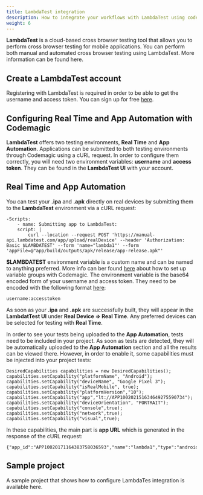 ```yaml
---
title: LambdaTest integration
description: How to integrate your workflows with LambdaTest using codemagic.yaml
weight: 6
---
```


**LambdaTest** is a cloud-based cross browser testing tool that allows you to perform cross browser testing for mobile applications. You can perform both manual and automated cross browser testing using LambdaTest. More information can be found here. 

## Create a LambdaTest account

Registering with LambdaTest is required in order to be able to get the username and access token. You can sign up for free [here](https://www.lambdatest.com/).

## Configuring Real Time and App Automation with Codemagic

**LambdaTest** offers two testing environments, **Real Time** and **App Automation**. Applications can be submitted to both testing environments through Codemagic using a cURL request. In order to configure them correctly, you will need two environment variables: **username** and **access token**. They can be found in the **LambdaTest UI** with your account. 

## Real Time and App Automation

You can test your **.ipa** and **.apk** directly on real devices by submitting them to the **LambdaTest** environment via a cURL request:

```
-Scripts:
    - name: Submitting app to LambdaTest:
    script: |
        curl --location --request POST 'https://manual-api.lambdatest.com/app/upload/realDevice' --header 'Authorization: Basic $LAMBDATEST' --form 'name="lambda1"' --form 'appFile=@"app/build/outputs/apk/release/app-release.apk"'
```

**$LAMBDATEST** environment variable is a custom name and can be named to anything preferred. More info can ber found [here](https://docs.codemagic.io/variables/environment-variable-groups/) about how to set up variable groups with Codemagic. The environment variable is the base64 encoded form of your username and access token. They need to be encoded with the following format [here](https://mixedanalytics.com/knowledge-base/api-connector-encode-credentials-to-base-64/):

```
username:accesstoken
```

As soon as your **.ipa** and **.apk** are successfully built, they will appear in the **LambdatTest UI** under **Real Device => Real Time**. Any preferred devices can be selected for testing with **Real Time**. 

In order to see your tests being uploaded to the **App Automation**, tests need to be included in your project. As soon as tests are detected, they will be automatically uploaded to the **App Automation** section and all the results can be viewed there. However, in order to enable it, some capabilities must be injected into your project tests:

```
DesiredCapabilities capabilities = new DesiredCapabilities(); capabilities.setCapability("platformName", "Android"); capabilities.setCapability("deviceName", "Google Pixel 3"); capabilities.setCapability("isRealMobile", true); capabilities.setCapability("platformVersion","10"); capabilities.setCapability("app","lt://APP100202151634649275590734"); capabilities.setCapability("deviceOrientation", "PORTRAIT"); capabilities.setCapability("console",true); capabilities.setCapability("network",true); capabilities.setCapability("visual",true);
```

In these capabilities, the main part is **app URL** which is generated in the response of the cURL request:

```
{"app_id":"APP10020171164383758036593","name":"lambda1","type":"android","app_url":"lt://APP10020171444643838005433352"}
```

## Sample project

A sample project that shows how to configure LambdaTes integration is available here.


